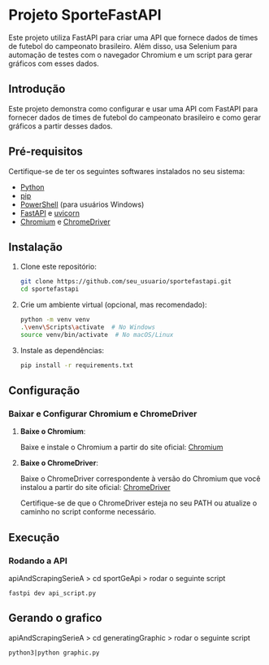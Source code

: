 # Projeto SporteFastAPI

Este projeto utiliza FastAPI para criar uma API que fornece dados de times de futebol do campeonato brasileiro. Além disso, usa Selenium para automação de testes com o navegador Chromium e um script para gerar gráficos com esses dados.

## Introdução

Este projeto demonstra como configurar e usar uma API com FastAPI para fornecer dados de times de futebol do campeonato brasileiro e como gerar gráficos a partir desses dados.

## Pré-requisitos

Certifique-se de ter os seguintes softwares instalados no seu sistema:

- [Python](https://www.python.org/downloads/)
- [pip](https://pip.pypa.io/en/stable/installation/)
- [PowerShell](https://docs.microsoft.com/en-us/powershell/scripting/install/installing-powershell-core-on-windows) (para usuários Windows)
- [FastAPI](https://fastapi.tiangolo.com/) e [uvicorn](https://www.uvicorn.org/)
- [Chromium](https://www.chromium.org/) e [ChromeDriver](https://sites.google.com/chromium.org/driver/)

## Instalação

1. Clone este repositório:

    ```sh
    git clone https://github.com/seu_usuario/sportefastapi.git
    cd sportefastapi
    ```

2. Crie um ambiente virtual (opcional, mas recomendado):

    ```sh
    python -m venv venv
    .\venv\Scripts\activate  # No Windows
    source venv/bin/activate  # No macOS/Linux
    ```

3. Instale as dependências:

    ```sh
    pip install -r requirements.txt
    ```

## Configuração

### Baixar e Configurar Chromium e ChromeDriver

1. **Baixe o Chromium**:

    Baixe e instale o Chromium a partir do site oficial: [Chromium](https://www.chromium.org/)

2. **Baixe o ChromeDriver**:

    Baixe o ChromeDriver correspondente à versão do Chromium que você instalou a partir do site oficial: [ChromeDriver](https://sites.google.com/chromium.org/driver/)

    Certifique-se de que o ChromeDriver esteja no seu PATH ou atualize o caminho no script conforme necessário.

## Execução

### Rodando a API
apiAndScrapingSerieA > cd sportGeApi > rodar o seguinte script
```
fastpi dev api_script.py 
```

## Gerando o grafico 
apiAndScrapingSerieA > cd generatingGraphic > rodar o seguinte script
```
python3|python graphic.py
```
